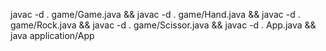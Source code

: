 javac -d . game/Game.java && javac -d . game/Hand.java && javac -d . game/Rock.java && javac -d . game/Scissor.java && javac -d . App.java && java application/App
